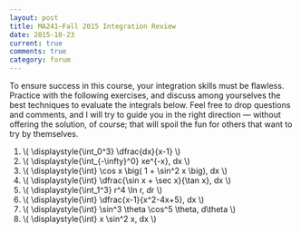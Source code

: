 ```yaml
---
layout: post
title: MA241—Fall 2015 Integration Review
date: 2015-10-23 
current: true
comments: true
category: forum
---
```


<div class="well">
	To ensure success in this course, your integration skills must be flawless. Practice with the following exercises, and discuss among yourselves the best techniques to evaluate the integrals below. Feel free to drop questions and comments, and I will try to guide you in the right direction — without offering the solution, of course; that will spoil the fun for others that want to try by themselves.
</div>

1. <span>\\( \displaystyle{\int_0^3} \dfrac{dx}{x-1} \\)</span>
2. <span>\\( \displaystyle{\int_{-\infty}^0} xe^{-x}\, dx \\)</span>
3. <span>\\( \displaystyle{\int} \cos x \big( 1 + \sin^2 x \big)\, dx \\)</span>
4. <span>\\( \displaystyle{\int} \dfrac{\sin x + \sec x}{\tan x}\, dx \\)</span>
5. <span>\\( \displaystyle{\int_1^3} r^4 \ln r\, dr \\)</span>
6. <span>\\( \displaystyle{\int} \dfrac{x-1}{x^2-4x+5}\, dx \\)</span>
7. <span>\\( \displaystyle{\int} \sin^3 \theta \cos^5 \theta\, d\theta \\)</span>
8. <span>\\( \displaystyle{\int} x \sin^2 x\, dx \\)</span>
